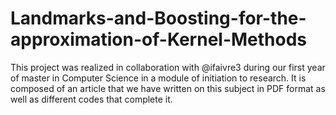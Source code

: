 # Landmarks-and-Boosting-for-the-approximation-of-Kernel-Methods

This project was realized in collaboration with @ifaivre3 during our first year of master in Computer Science in a module of initiation to research.
It is composed of an article that we have written on this subject in PDF format as well as different codes that complete it.
